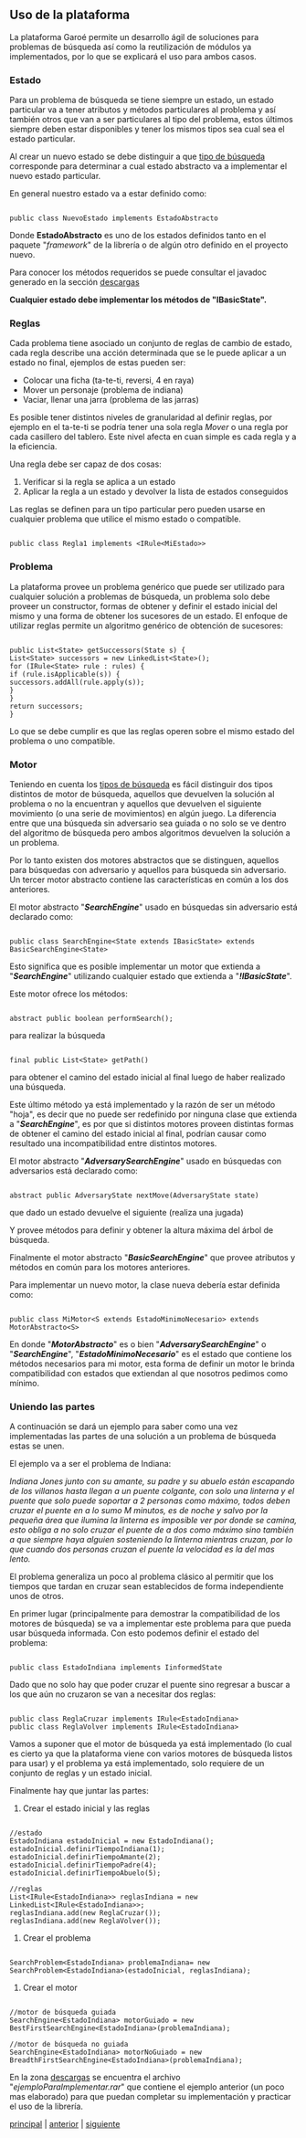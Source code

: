 ## **Uso de la plataforma** ##

La plataforma Garoé permite un desarrollo ágil de soluciones para problemas de búsqueda así como la reutilización de módulos ya implementados, por lo que se explicará el uso para ambos casos.

### **Estado** ###

Para un problema de búsqueda se tiene siempre un estado, un estado particular va a tener atributos y métodos particulares al problema y así también otros que van a ser particulares al tipo del problema, estos últimos siempre deben estar disponibles y tener los mismos tipos sea cual sea el estado particular.

Al crear un nuevo estado se debe distinguir a que [tipo de búsqueda](garoe_wiki_tipo_busquedas_es.md) corresponde para determinar a cual estado abstracto va a implementar el nuevo estado particular.

En general nuestro estado va a estar definido como:

```

public class NuevoEstado implements EstadoAbstracto
```

Donde **EstadoAbstracto** es uno de los estados definidos tanto en el paquete "_framework_" de la librería o de algún otro definido en el proyecto nuevo.

Para conocer los métodos requeridos se puede consultar el javadoc generado en la sección [descargas](http://code.google.com/p/garoe-platform/downloads/list)

**Cualquier estado debe implementar los métodos de "IBasicState".**

### **Reglas** ###

Cada problema tiene asociado un conjunto de reglas de cambio de estado, cada regla describe una acción determinada que se le puede aplicar a un estado no final, ejemplos de estas pueden ser:

  * Colocar una ficha (ta-te-ti, reversi, 4 en raya)
  * Mover un personaje (problema de indiana)
  * Vaciar, llenar una jarra (problema de las jarras)

Es posible tener distintos niveles de granularidad al definir reglas, por ejemplo en el ta-te-ti se podría tener una sola regla _Mover_ o una regla por cada casillero del tablero. Este nivel afecta en cuan simple es cada regla y a la eficiencia.

Una regla debe ser capaz de dos cosas:

  1. Verificar si la regla se aplica a un estado
  1. Aplicar la regla a un estado y devolver la lista de estados conseguidos

Las reglas se definen para un tipo particular pero pueden usarse en cualquier problema que utilice el mismo estado o compatible.

```

public class Regla1 implements <IRule<MiEstado>>
```

### **Problema** ###

La plataforma provee un problema genérico que puede ser utilizado para cualquier solución a problemas de búsqueda, un problema solo debe proveer un constructor, formas de obtener y definir el estado inicial del mismo y una forma de obtener los sucesores de un estado. El enfoque de utilizar reglas permite un algoritmo genérico de obtención de sucesores:

```

public List<State> getSuccessors(State s) {
List<State> successors = new LinkedList<State>();
for (IRule<State> rule : rules) {
if (rule.isApplicable(s)) {
successors.addAll(rule.apply(s));
}
}
return successors;
}
```

Lo que se debe cumplir es que las reglas operen sobre el mismo estado del problema o uno compatible.

### **Motor** ###

Teniendo en cuenta los [tipos de búsqueda](garoe_wiki_tipo_busquedas_es.md) es fácil distinguir dos tipos distintos de motor de búsqueda, aquellos que devuelven la solución al problema o no la encuentran y aquellos que devuelven el siguiente movimiento (o una serie de movimientos) en algún juego. La diferencia entre que una búsqueda sin adversario sea guiada o no solo se ve dentro del algoritmo de búsqueda pero ambos algoritmos devuelven la solución a un problema.

Por lo tanto existen dos motores abstractos que se distinguen, aquellos para búsquedas con adversario y aquellos para búsqueda sin adversario. Un tercer motor abstracto contiene las características en común a los dos anteriores.

El motor abstracto "_**SearchEngine**_" usado en búsquedas sin adversario está declarado como:

```

public class SearchEngine<State extends IBasicState> extends BasicSearchEngine<State>
```

Esto significa que es posible implementar un motor que extienda a "_**SearchEngine**_" utilizando cualquier estado que extienda a "_**!IBasicState**_".

Este motor ofrece los métodos:

```

abstract public boolean performSearch();
```

para realizar la búsqueda

```

final public List<State> getPath()
```

para obtener el camino del estado inicial al final luego de haber realizado una búsqueda.

Este último método ya está implementado y la razón de ser un método "hoja", es decir que no puede ser redefinido por ninguna clase que extienda a "_**SearchEngine**_", es por que si distintos motores proveen distintas formas de obtener el camino del estado inicial al final, podrían causar como resultado una incompatibilidad entre distintos motores.

El motor abstracto "_**AdversarySearchEngine**_" usado en búsquedas con adversarios está declarado como:

```

abstract public AdversaryState nextMove(AdversaryState state)
```

que dado un estado devuelve el siguiente (realiza una jugada)

Y provee métodos para definir y obtener la altura máxima del árbol de búsqueda.

Finalmente el motor abstracto "_**BasicSearchEngine**_" que provee atributos y métodos en común para los motores anteriores.

Para implementar un nuevo motor, la clase nueva debería estar definida como:

```

public class MiMotor<S extends EstadoMinimoNecesario> extends MotorAbstracto<S>
```

En donde "_**MotorAbstracto**_" es o bien "_**AdversarySearchEngine**_" o "_**SearchEngine**_", "_**EstadoMinimoNecesario**_" es el estado que contiene los métodos necesarios para mi motor, esta forma de definir un motor le brinda compatibilidad con estados que extiendan al que nosotros pedimos como mínimo.

### **Uniendo las partes** ###

A continuación se dará un ejemplo para saber como una vez implementadas las partes de una solución a un problema de búsqueda estas se unen.

El ejemplo va a ser el problema de Indiana:

_Indiana Jones junto con su amante, su padre y su abuelo están escapando de los villanos hasta llegan a un puente colgante, con solo una linterna y el puente que solo puede soportar a 2 personas como máximo, todos deben cruzar el puente en a lo sumo M minutos, es de noche y salvo por la pequeña área que ilumina la linterna es imposible ver por donde se camina, esto obliga a no solo cruzar el puente de a dos como máximo sino también a que siempre haya alguien sosteniendo la linterna mientras cruzan, por lo que cuando dos personas cruzan el puente la velocidad es la del mas lento._

El problema generaliza un poco al problema clásico al permitir que los tiempos que tardan en cruzar sean establecidos de forma independiente unos de otros.

En primer lugar (principalmente para demostrar la compatibilidad de los motores de búsqueda) se va a implementar este problema para que pueda usar búsqueda informada. Con esto podemos definir el estado del problema:

```

public class EstadoIndiana implements IinformedState
```

Dado que no solo hay que poder cruzar el puente sino regresar a buscar a los que aún no cruzaron se van a necesitar dos reglas:

```

public class ReglaCruzar implements IRule<EstadoIndiana>
public class ReglaVolver implements IRule<EstadoIndiana>
```

Vamos a suponer que el motor de búsqueda ya está implementado (lo cual es cierto ya que la plataforma viene con varios motores de búsqueda listos para usar) y el problema ya está implementado, solo requiere de un conjunto de reglas y un estado inicial.

Finalmente hay que juntar las partes:

  1. Crear el estado inicial y las reglas

```

//estado
EstadoIndiana estadoInicial = new EstadoIndiana();
estadoInicial.definirTiempoIndiana(1);
estadoInicial.definirTiempoAmante(2);
estadoInicial.definirTiempoPadre(4);
estadoInicial.definirTiempoAbuelo(5);

//reglas
List<IRule<EstadoIndiana>> reglasIndiana = new LinkedList<IRule<EstadoIndiana>>;
reglasIndiana.add(new ReglaCruzar());
reglasIndiana.add(new ReglaVolver());
```

  1. Crear el problema

```

SearchProblem<EstadoIndiana> problemaIndiana= new SearchProblem<EstadoIndiana>(estadoInicial, reglasIndiana);
```

  1. Crear el motor

```

//motor de búsqueda guiada
SearchEngine<EstadoIndiana> motorGuiado = new BestFirstSearchEngine<EstadoIndiana>(problemaIndiana);

//motor de búsqueda no guiada
SearchEngine<EstadoIndiana> motorNoGuiado = new BreadthFirstSearchEngine<EstadoIndiana>(problemaIndiana);
```

En la zona [descargas](http://code.google.com/p/garoe-platform/downloads/list) se encuentra el archivo "_ejemploParaImplementar.rar_" que contiene el ejemplo anterior (un poco mas elaborado) para que puedan completar su implementación y practicar el uso de la librería.

[principal](garoe_wiki.md) | [anterior](garoe_wiki_obtener_es.md) | [siguiente](garoe_wiki_extension_es.md)
